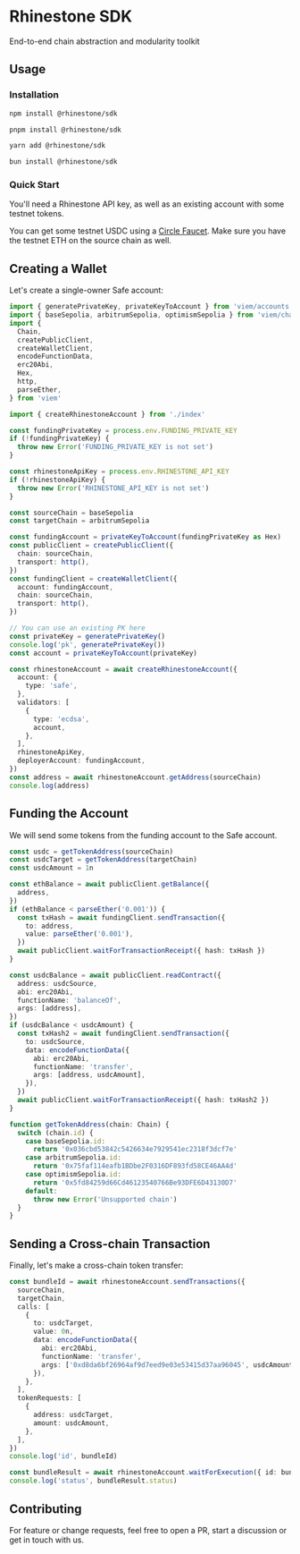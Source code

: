 # Rhinestone SDK

End-to-end chain abstraction and modularity toolkit

## Usage

### Installation

```bash
npm install @rhinestone/sdk
```

```bash
pnpm install @rhinestone/sdk
```

```bash
yarn add @rhinestone/sdk
```

```bash
bun install @rhinestone/sdk
```

### Quick Start

You'll need a Rhinestone API key, as well as an existing account with some testnet tokens.

You can get some testnet USDC using a [Circle Faucet](https://faucet.circle.com). Make sure you have the testnet ETH on the source chain as well.

## Creating a Wallet

Let's create a single-owner Safe account:

```ts
import { generatePrivateKey, privateKeyToAccount } from 'viem/accounts'
import { baseSepolia, arbitrumSepolia, optimismSepolia } from 'viem/chains'
import {
  Chain,
  createPublicClient,
  createWalletClient,
  encodeFunctionData,
  erc20Abi,
  Hex,
  http,
  parseEther,
} from 'viem'

import { createRhinestoneAccount } from './index'

const fundingPrivateKey = process.env.FUNDING_PRIVATE_KEY
if (!fundingPrivateKey) {
  throw new Error('FUNDING_PRIVATE_KEY is not set')
}

const rhinestoneApiKey = process.env.RHINESTONE_API_KEY
if (!rhinestoneApiKey) {
  throw new Error('RHINESTONE_API_KEY is not set')
}

const sourceChain = baseSepolia
const targetChain = arbitrumSepolia

const fundingAccount = privateKeyToAccount(fundingPrivateKey as Hex)
const publicClient = createPublicClient({
  chain: sourceChain,
  transport: http(),
})
const fundingClient = createWalletClient({
  account: fundingAccount,
  chain: sourceChain,
  transport: http(),
})

// You can use an existing PK here
const privateKey = generatePrivateKey()
console.log('pk', generatePrivateKey())
const account = privateKeyToAccount(privateKey)

const rhinestoneAccount = await createRhinestoneAccount({
  account: {
    type: 'safe',
  },
  validators: [
    {
      type: 'ecdsa',
      account,
    },
  ],
  rhinestoneApiKey,
  deployerAccount: fundingAccount,
})
const address = await rhinestoneAccount.getAddress(sourceChain)
console.log(address)
```

## Funding the Account

We will send some tokens from the funding account to the Safe account.

```ts
const usdc = getTokenAddress(sourceChain)
const usdcTarget = getTokenAddress(targetChain)
const usdcAmount = 1n

const ethBalance = await publicClient.getBalance({
  address,
})
if (ethBalance < parseEther('0.001')) {
  const txHash = await fundingClient.sendTransaction({
    to: address,
    value: parseEther('0.001'),
  })
  await publicClient.waitForTransactionReceipt({ hash: txHash })
}

const usdcBalance = await publicClient.readContract({
  address: usdcSource,
  abi: erc20Abi,
  functionName: 'balanceOf',
  args: [address],
})
if (usdcBalance < usdcAmount) {
  const txHash2 = await fundingClient.sendTransaction({
    to: usdcSource,
    data: encodeFunctionData({
      abi: erc20Abi,
      functionName: 'transfer',
      args: [address, usdcAmount],
    }),
  })
  await publicClient.waitForTransactionReceipt({ hash: txHash2 })
}

function getTokenAddress(chain: Chain) {
  switch (chain.id) {
    case baseSepolia.id:
      return '0x036cbd53842c5426634e7929541ec2318f3dcf7e'
    case arbitrumSepolia.id:
      return '0x75faf114eafb1BDbe2F0316DF893fd58CE46AA4d'
    case optimismSepolia.id:
      return '0x5fd84259d66Cd46123540766Be93DFE6D43130D7'
    default:
      throw new Error('Unsupported chain')
  }
}
```

## Sending a Cross-chain Transaction

Finally, let's make a cross-chain token transfer:

```ts
const bundleId = await rhinestoneAccount.sendTransactions({
  sourceChain,
  targetChain,
  calls: [
    {
      to: usdcTarget,
      value: 0n,
      data: encodeFunctionData({
        abi: erc20Abi,
        functionName: 'transfer',
        args: ['0xd8da6bf26964af9d7eed9e03e53415d37aa96045', usdcAmount],
      }),
    },
  ],
  tokenRequests: [
    {
      address: usdcTarget,
      amount: usdcAmount,
    },
  ],
})
console.log('id', bundleId)

const bundleResult = await rhinestoneAccount.waitForExecution({ id: bundleId })
console.log('status', bundleResult.status)
```

## Contributing

For feature or change requests, feel free to open a PR, start a discussion or get in touch with us.
